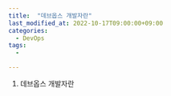 ```yaml
---
title:  "데브옵스 개발자란"
last_modified_at: 2022-10-17T09:00:00+09:00
categories: 
  - DevOps
tags: 
  - 

---
```


1. 데브옵스 개발자란
